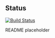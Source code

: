 ## Status
[![Build Status](https://api.travis-ci.org/a-ayyash/ExpediaInterview.png)](https://travis-ci.org/a-ayyash/ExpediaInterview)

README placeholder
